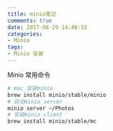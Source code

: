 ```yaml
---
title: minio笔记
comments: true
date: 2017-08-29 14:48:33
categories: 
- Minio
tags: 
- Minio 安装
---
```


Minio 常用命令

```bash
# mac 安装minio
brew install minio/stable/minio
# 启动minio server
minio server ~/Photos
# 安装minio client
brew install minio/stable/mc
```
